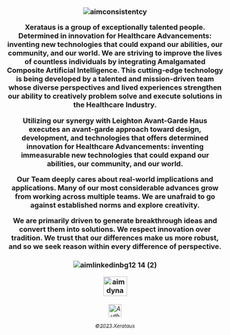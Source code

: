  
  <h3 align="middle">

![aimconsistentcy](https://user-images.githubusercontent.com/118361152/220471412-2b85871a-95df-4165-8b5e-dfb3e01c4e6a.gif)

Xerataus is a group of exceptionally talented people. Determined in innovation for Healthcare Advancements: inventing new technologies that could expand our abilities, our community, and our world. We are striving to improve the lives of countless individuals by integrating Amalgamated Composite Artificial Intelligence.  This cutting-edge technology is being developed by a talented and mission-driven team whose diverse perspectives and lived experiences strengthen our ability to creatively problem solve and execute solutions in the Healthcare Industry.

 Utilizing our synergy with Leighton Avant-Garde Haus executes an avant-garde approach toward design, development, and technologies that offers determined innovation for Healthcare Advancements: inventing immeasurable new technologies that could expand our abilities, our community, and our world. 


Our Team deeply cares about real-world implications and applications. Many of our most considerable advances grow from working across multiple teams. We are unafraid to go against established norms and explore creativity.


We are primarily driven to generate breakthrough ideas and convert them into solutions. We respect innovation over tradition. We trust that our differences make us more robust, and so we seek reason within every difference of perspective.

  <h3 align="middle">


  
 <h3 align="middle">
 
   ![aimlinkedinbg12 14 (2)](https://user-images.githubusercontent.com/118361152/220470352-fba3c960-5a6a-4da9-824d-990eabe02228.png)

  <a href="https://linkedin.com/company/xerataus/" target="blank"><img align="center" src="https://raw.githubusercontent.com/rahuldkjain/github-profile-readme-generator/master/src/images/icons/Social/linked-in-alt.svg" alt="aimdynamix" height="45" width="55" /></a>
 
  <h6 align="middle">

  <a href="https://leightonavantgardehaus.github.io">
  <img align="center" alt="Auth" width="30px" src="https://simpleicons.vercel.app/stackblitz/000" /> 

<sub>©2023 Xerataus</sub>

   
 
